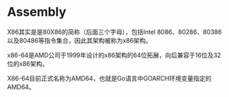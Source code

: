 # Assembly

X86其实是是80X86的简称（后面三个字母），包括Intel 8086、80286、80386以及80486等指令集合，因此其架构被称为x86架构。

x86-64是AMD公司于1999年设计的x86架构的64位拓展，向后兼容于16位及32位的x86架构。

X86-64目前正式名称为AMD64，也就是Go语言中GOARCH环境变量指定的AMD64。